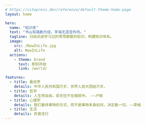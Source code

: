```yaml
---
# https://vitepress.dev/reference/default-theme-home-page
layout: home

hero:
  name: "知识库"
  text: "书山有路勤为径，学海无涯苦作舟。"
  tagline: 归纳总结学习过的零零散散的知识，构建知识体系。
  image:
    src: /NowInLife.jpg
    alt: NowInLife
  actions:
    - theme: brand
      text: 即刻开始
      link: /world/

features:
  - title: 看世界
    details: 中华人民共和国万岁，世界人民大团结万岁。
  - title: 哲学
    details: 人生而自由，却无往不在枷锁中。 ——卢梭
  - title: 心理学
    details: 我们看待事物的方式、而不是事物本身如何，决定着一切。——荣格
  - title: 生活
    details: 衣食住行
---
```


